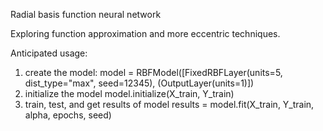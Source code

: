 Radial basis function neural network

Exploring function approximation and more eccentric techniques.

Anticipated usage:
1. create the model:
model = RBFModel([FixedRBFLayer(units=5, dist_type="max", seed=12345), (OutputLayer(units=1)])
2. initialize the model
model.initialize(X_train, Y_train)
3. train, test, and get results of model
results = model.fit(X_train, Y_train, alpha, epochs, seed)
